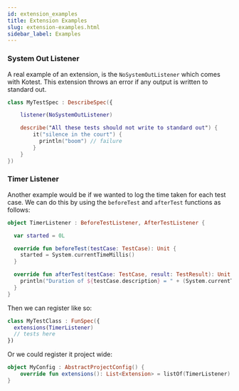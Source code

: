 ```yaml
---
id: extension_examples
title: Extension Examples
slug: extension-examples.html
sidebar_label: Examples
---
```



### System Out Listener

A real example of an extension, is the `NoSystemOutListener` which comes with Kotest.
This extension throws an error if any output is written to standard out.

```kotlin
class MyTestSpec : DescribeSpec({

    listener(NoSystemOutListener)

    describe("All these tests should not write to standard out") {
        it("silence in the court") {
          println("boom") // failure
        }
    }
})
```

### Timer Listener

Another example would be if we wanted to log the time taken for each test case.
We can do this by using the `beforeTest` and `afterTest` functions as follows:

```kotlin
object TimerListener : BeforeTestListener, AfterTestListener {

  var started = 0L

  override fun beforeTest(testCase: TestCase): Unit {
    started = System.currentTimeMillis()
  }

  override fun afterTest(testCase: TestCase, result: TestResult): Unit {
    println("Duration of ${testCase.description} = " + (System.currentTimeMillis() - started))
  }
}
```

Then we can register like so:

```kotlin
class MyTestClass : FunSpec({
  extensions(TimerListener)
  // tests here
})
```

Or we could register it project wide:

```kotlin
object MyConfig : AbstractProjectConfig() {
    override fun extensions(): List<Extension> = listOf(TimerListener)
}
```



